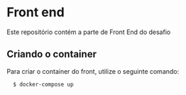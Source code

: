 # Front end


Este repositório contém a parte de Front End do desafio
## Criando o container

Para criar o container do front, utilize o seguinte comando:

```bash
  $ docker-compose up
```

